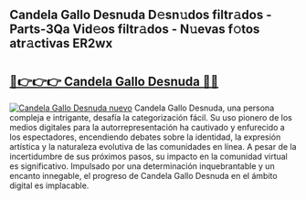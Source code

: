 ## Candela Gallo Desnuda D𝚎sn𝚞dos filtr𝚊dos - Parts-3Qa Vid𝚎os filtr𝚊dos - N𝚞evas f𝚘tos atr𝚊ctivas ER2wx

# <h2><a href="http://mb81as.tromn.icu/?c=Candela+Gallo+Desnuda">🔗👉👉👉 Candela Gallo Desnuda 🔗🔗</a></h2>

[![Candela Gallo Desnuda nuevo](https://i.imgur.com/pEAQMta.gif)](http://mb81as.tromn.icu/?c=Candela+Gallo+Desnuda)
Candela Gallo Desnuda, una persona compleja e intrigante, desafía la categorización fácil. Su uso pionero de los medios digitales para la autorrepresentación ha cautivado y enfurecido a los espectadores, encendiendo debates sobre la identidad, la expresión artística y la naturaleza evolutiva de las comunidades en línea. A pesar de la incertidumbre de sus próximos pasos, su impacto en la comunidad virtual es significativo. Impulsado por una determinación inquebrantable y un encanto innegable, el progreso de Candela Gallo Desnuda en el ámbito digital es implacable.
